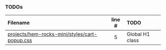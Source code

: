 ### TODOs
| Filename | line # | TODO
|:------|:------:|:------
| [projects/hem-rocks-mini/styles/cart-popup.css](projects/hem-rocks-mini/styles/cart-popup.css#L5) | 5 | Global H1 class
